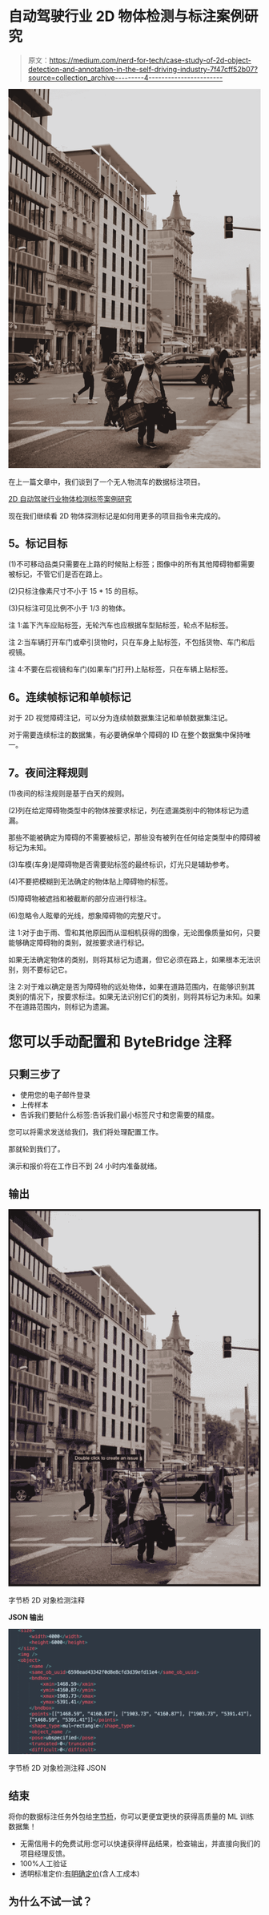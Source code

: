 # 自动驾驶行业 2D 物体检测与标注案例研究

> 原文：<https://medium.com/nerd-for-tech/case-study-of-2d-object-detection-and-annotation-in-the-self-driving-industry-7f47cff52b07?source=collection_archive---------4----------------------->

![](img/e82a0b619cf850e49b9aa5acca8e2eb9.png)

在上一篇文章中，我们谈到了一个无人物流车的数据标注项目。

[2D 自动驾驶行业物体检测标签案例研究](https://bytebridge.medium.com/2d-object-detection-labeling-case-study-in-the-self-driving-industry-c0d59003e0e3)

现在我们继续看 2D 物体探测标记是如何用更多的项目指令来完成的。

## **5。标记目标**

(1)不可移动品类只需要在上路的时候贴上标签；图像中的所有其他障碍物都需要被标记，不管它们是否在路上。

(2)只标注像素尺寸不小于 15 * 15 的目标。

(3)只标注可见比例不小于 1/3 的物体。

注 1:盖下汽车应贴标签，无轮汽车也应根据车型贴标签，轮点不贴标签。

注 2:当车辆打开车门或牵引货物时，只在车身上贴标签，不包括货物、车门和后视镜。

注 4:不要在后视镜和车门(如果车门打开)上贴标签，只在车辆上贴标签。

## **6。连续帧标记和单帧标记**

对于 2D 视觉障碍注记，可以分为连续帧数据集注记和单帧数据集注记。

对于需要连续标注的数据集，有必要确保单个障碍的 ID 在整个数据集中保持唯一。

## **7。夜间注释规则**

(1)夜间的标注规则是基于白天的规则。

(2)列在给定障碍物类型中的物体按要求标记，列在遗漏类别中的物体标记为遗漏。

那些不能被确定为障碍的不需要被标记，那些没有被列在任何给定类型中的障碍被标记为未知。

(3)车模(车身)是障碍物是否需要贴标签的最终标识，灯光只是辅助参考。

(4)不要把模糊到无法确定的物体贴上障碍物的标签。

(5)障碍物被遮挡和被截断的部分应进行标注。

(6)忽略令人眩晕的光线，想象障碍物的完整尺寸。

注 1:对于由于雨、雪和其他原因而从湿相机获得的图像，无论图像质量如何，只要能够确定障碍物的类别，就按要求进行标记。

如果无法确定物体的类别，则将其标记为遗漏，但它必须在路上，如果根本无法识别，则不要标记它。

注 2:对于难以确定是否为障碍物的远处物体，如果在道路范围内，在能够识别其类别的情况下，按要求标注。如果无法识别它们的类别，则将其标记为未知。如果不在道路范围内，则标记为遗漏。

# 您可以手动配置和 ByteBridge 注释

## 只剩三步了

*   使用您的电子邮件登录
*   上传样本
*   告诉我们要贴什么标签:告诉我们最小标签尺寸和您需要的精度。

您可以将需求发送给我们，我们将处理配置工作。

那就轮到我们了。

演示和报价将在工作日不到 24 小时内准备就绪。

## 输出

![](img/24f54c7072bae1afc69d47ee5dbb3a05.png)

字节桥 2D 对象检测注释

**JSON 输出**

![](img/0dd2571a8beca03f53ebc6444d8fcc33.png)

字节桥 2D 对象检测注释 JSON

## 结束

将你的数据标注任务外包给[字节桥](https://tinyurl.com/rtpnmtus)，你可以更便宜更快的获得高质量的 ML 训练数据集！

*   无需信用卡的免费试用:您可以快速获得样品结果，检查输出，并直接向我们的项目经理反馈。
*   100%人工验证
*   透明标准定价:[有明确定价](https://www.bytebridge.io/#/?module=price)(含人工成本)

## 为什么不试一试？
